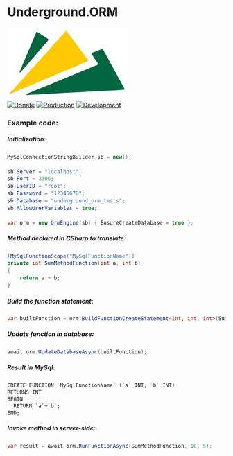 # Underground.ORM

![logo](doc/logo.png)  
[![Donate](https://img.shields.io/badge/Donate-PayPal-green.svg)](https://www.paypal.com/cgi-bin/webscr?cmd=_s-xclick&hosted_button_id=83F8YMBRNSEQN)
[![Production](https://github.com/Underground-NET/Underground.ORM/actions/workflows/production.yml/badge.svg?branch=master)](https://github.com/Underground-NET/Underground.ORM/actions/workflows/production.yml)
[![Development](https://github.com/Underground-NET/Underground.ORM/actions/workflows/development.yml/badge.svg?branch=develop)](https://github.com/Underground-NET/Underground.ORM/actions/workflows/development.yml)


### Example code:

##### Initialization:
```C#
MySqlConnectionStringBuilder sb = new();

sb.Server = "localhost";
sb.Port = 3306;
sb.UserID = "root";
sb.Password = "12345678";
sb.Database = "underground_orm_tests";
sb.AllowUserVariables = true;

var orm = new OrmEngine(sb) { EnsureCreateDatabase = true };
```

##### Method declared in CSharp to translate:
```c#
[MySqlFunctionScope("MySqlFunctionName")]
private int SumMethodFunction(int a, int b)
{
    return a + b;
}
```

##### Build the function statement:
```c#
var builtFunction = orm.BuildFunctionCreateStatement<int, int, int>(SumMethodFunction);
```

##### Update function in database:
```c#
await orm.UpdateDatabaseAsync(builtFunction);
```

##### Result in MySql:
```mysql
CREATE FUNCTION `MySqlFunctionName` (`a` INT, `b` INT)
RETURNS INT
BEGIN
  RETURN `a`+`b`;
END;
```

##### Invoke method in server-side:
```C#
var result = await orm.RunFunctionAsync(SumMethodFunction, 10, 5);
```

